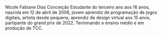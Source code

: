 NIcole Fabiane Dias Conceição
Estudante do terceiro ano aos 16 anos, nascida em 12 de abril de 2006, jovem aprendiz de programação de jogos digitais, artista desde pequena, aprendiz de design virtual aos 15 anos, partipante do grand prix de 2022. Terminando o ensino médio e em produção de TCC.
